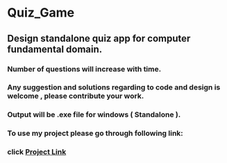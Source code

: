 # Quiz_Game
## Design standalone quiz app for computer fundamental domain.
### Number of questions will increase with time.
### Any suggestion and solutions regarding to code and design is welcome , please contribute your work.
### Output will be .exe file for windows ( Standalone ).
### To use my project please go through following link: 
### click [Project Link](https://github.com/100ravSingh/Quiz_Game)
